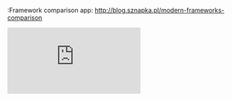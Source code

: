 :Framework comparison app: http://blog.sznapka.pl/modern-frameworks-comparison

![tracking](http://sznapka.pl/visits/visits.php?source=github-cities-symfony2)
